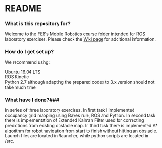 # README #

### What is this repository for? ###

Welcome to the FER's Mobile Robotics course folder intended for ROS laboratory exercises. Please check the [Wiki page](https://bitbucket.org/unizg-fer-lamor/mobile-robotics/wiki/Home) for additional information.

### How do I get set up? ###

We recommend using:

Ubuntu 16.04 LTS	
ROS Kinetic 		
Python 2.7 although adapting the prepared codes to 3.x version should not take much time

### What have I done?###
In series of three laboratory exercises. In first task I implemented occupancy grid mapping using Bayes rule, ROS and Python. In second task there is implementation of Extended Kalman Filter used for correcting predictions from existing obstacle map. In third task there is implemented A* algorithm for robot navigation from start to finish without hitting an obstacle. Launch files are located in /launcher, while python scripts are located in /src. 

